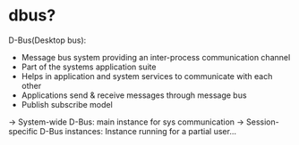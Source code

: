 # dbus?

D-Bus(Desktop bus): 
- Message bus system providing an inter-process communication channel
- Part of the systems application suite
- Helps in application and system services to communicate with each other
- Applications send & receive messages through message bus
- Publish subscribe model 

→  System-wide D-Bus: main instance for sys communication
→  Session-specific D-Bus instances: Instance running for a partial user…

